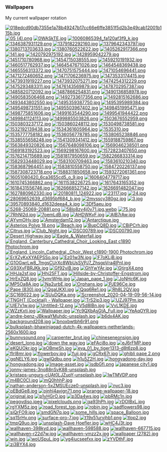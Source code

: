 ### Wallpapers
My current wallpaper rotation

[![018edcd90db7355e1a78b49247b17cc66e6ffe3851f5d2b3e49cab12001b115b.jpg](thumbnails/018edcd90db7355e1a78b49247b17cc66e6ffe3851f5d2b3e49cab12001b115b.jpg)](papes/018edcd90db7355e1a78b49247b17cc66e6ffe3851f5d2b3e49cab12001b115b.jpg)
[![05 (4).png](thumbnails/05%20(4).png)](papes/05%20(4).png)
[![0WASkTE.jpg](thumbnails/0WASkTE.jpg)](papes/0WASkTE.jpg)
[![10060865394_fa120af3f9_k.jpg](thumbnails/10060865394_fa120af3f9_k.jpg)](papes/10060865394_fa120af3f9_k.jpg)
[![1346387931129.png](thumbnails/1346387931129.png)](papes/1346387931129.png)
[![1379182292160.jpg](thumbnails/1379182292160.jpg)](papes/1379182292160.jpg)
[![1379642343797.jpg](thumbnails/1379642343797.jpg)](papes/1379642343797.jpg)
[![1380713703633.jpg](thumbnails/1380713703633.jpg)](papes/1380713703633.jpg)
[![1380760522622.jpg](thumbnails/1380760522622.jpg)](papes/1380760522622.jpg)
[![1405262917366.png](thumbnails/1405262917366.png)](papes/1405262917366.png)
[![141.jpg](thumbnails/141.jpg)](papes/141.jpg)
[![1420792975192.jpg](thumbnails/1420792975192.jpg)](papes/1420792975192.jpg)
[![1428959042279.jpg](thumbnails/1428959042279.jpg)](papes/1428959042279.jpg)
[![1451710780968.jpg](thumbnails/1451710780968.jpg)](papes/1451710780968.jpg)
[![1454715038555.jpg](thumbnails/1454715038555.jpg)](papes/1454715038555.jpg)
[![1459210191932.jpg](thumbnails/1459210191932.jpg)](papes/1459210191932.jpg)
[![1460517762937.jpg](thumbnails/1460517762937.jpg)](papes/1460517762937.jpg)
[![1464547671026.jpg](thumbnails/1464547671026.jpg)](papes/1464547671026.jpg)
[![1464548369438.jpg](thumbnails/1464548369438.jpg)](papes/1464548369438.jpg)
[![1465556313372.jpg](thumbnails/1465556313372.jpg)](papes/1465556313372.jpg)
[![1470751575444.jpg](thumbnails/1470751575444.jpg)](papes/1470751575444.jpg)
[![1471054696441.png](thumbnails/1471054696441.png)](papes/1471054696441.png)
[![1471272460652.png](thumbnails/1471272460652.png)](papes/1471272460652.png)
[![1471706236975.jpg](thumbnails/1471706236975.jpg)](papes/1471706236975.jpg)
[![1473533174415.jpg](thumbnails/1473533174415.jpg)](papes/1473533174415.jpg)
[![1473931919227.png](thumbnails/1473931919227.png)](papes/1473931919227.png)
[![1473932075271.jpg](thumbnails/1473932075271.jpg)](papes/1473932075271.jpg)
[![1474254312229.png](thumbnails/1474254312229.png)](papes/1474254312229.png)
[![1475293483311.jpg](thumbnails/1475293483311.jpg)](papes/1475293483311.jpg)
[![1476143569879.jpg](thumbnails/1476143569879.jpg)](papes/1476143569879.jpg)
[![1478702957387.jpg](thumbnails/1478702957387.jpg)](papes/1478702957387.jpg)
[![1485820712092.jpg](thumbnails/1485820712092.jpg)](papes/1485820712092.jpg)
[![1487866254831.png](thumbnails/1487866254831.png)](papes/1487866254831.png)
[![1490136858978.jpg](thumbnails/1490136858978.jpg)](papes/1490136858978.jpg)
[![1490583506468.png](thumbnails/1490583506468.png)](papes/1490583506468.png)
[![1492733617356.png](thumbnails/1492733617356.png)](papes/1492733617356.png)
[![1492815162686.jpg](thumbnails/1492815162686.jpg)](papes/1492815162686.jpg)
[![1493443802550.jpg](thumbnails/1493443802550.jpg)](papes/1493443802550.jpg)
[![1495359387750.jpg](thumbnails/1495359387750.jpg)](papes/1495359387750.jpg)
[![1495395989384.jpg](thumbnails/1495395989384.jpg)](papes/1495395989384.jpg)
[![1495498731551.jpg](thumbnails/1495498731551.jpg)](papes/1495498731551.jpg)
[![1495503967402.jpg](thumbnails/1495503967402.jpg)](papes/1495503967402.jpg)
[![1498451995471.jpg](thumbnails/1498451995471.jpg)](papes/1498451995471.jpg)
[![1498775851606.jpg](thumbnails/1498775851606.jpg)](papes/1498775851606.jpg)
[![1499163544290.jpg](thumbnails/1499163544290.jpg)](papes/1499163544290.jpg)
[![1499541944422.png](thumbnails/1499541944422.png)](papes/1499541944422.png)
[![1499841124113.jpg](thumbnails/1499841124113.jpg)](papes/1499841124113.jpg)
[![1499885503826.png](thumbnails/1499885503826.png)](papes/1499885503826.png)
[![1503676552959.png](thumbnails/1503676552959.png)](papes/1503676552959.png)
[![1503803237172.jpg](thumbnails/1503803237172.jpg)](papes/1503803237172.jpg)
[![1503860248112.jpg](thumbnails/1503860248112.jpg)](papes/1503860248112.jpg)
[![1530498738581.jpg](thumbnails/1530498738581.jpg)](papes/1530498738581.jpg)
[![1532192139438.jpg](thumbnails/1532192139438.jpg)](papes/1532192139438.jpg)
[![1534361605964.jpg](thumbnails/1534361605964.jpg)](papes/1534361605964.jpg)
[![1535310.jpg](thumbnails/1535310.jpg)](papes/1535310.jpg)
[![1535777758182.jpg](thumbnails/1535777758182.jpg)](papes/1535777758182.jpg)
[![1536056778785.jpg](thumbnails/1536056778785.jpg)](papes/1536056778785.jpg)
[![1538065238846.png](thumbnails/1538065238846.png)](papes/1538065238846.png)
[![1538555658248.jpg](thumbnails/1538555658248.jpg)](papes/1538555658248.jpg)
[![1541309341412.jpg](thumbnails/1541309341412.jpg)](papes/1541309341412.jpg)
[![1559188759867.jpg](thumbnails/1559188759867.jpg)](papes/1559188759867.jpg)
[![1563849320826.jpg](thumbnails/1563849320826.jpg)](papes/1563849320826.jpg)
[![1567648098106.jpg](thumbnails/1567648098106.jpg)](papes/1567648098106.jpg)
[![1569046238501.png](thumbnails/1569046238501.png)](papes/1569046238501.png)
[![1569183192523.jpg](thumbnails/1569183192523.jpg)](papes/1569183192523.jpg)
[![1569298167600.jpg](thumbnails/1569298167600.jpg)](papes/1569298167600.jpg)
[![1572823407650.png](thumbnails/1572823407650.png)](papes/1572823407650.png)
[![1576214715689.jpg](thumbnails/1576214715689.jpg)](papes/1576214715689.jpg)
[![1581817950659.jpg](thumbnails/1581817950659.jpg)](papes/1581817950659.jpg)
[![1582266833314.jpg](thumbnails/1582266833314.jpg)](papes/1582266833314.jpg)
[![1582933448029.jpg](thumbnails/1582933448029.jpg)](papes/1582933448029.jpg)
[![1583100709463.jpg](thumbnails/1583100709463.jpg)](papes/1583100709463.jpg)
[![1583610210340.jpg](thumbnails/1583610210340.jpg)](papes/1583610210340.jpg)
[![1583687964451.jpg](thumbnails/1583687964451.jpg)](papes/1583687964451.jpg)
[![1583810558750.jpg](thumbnails/1583810558750.jpg)](papes/1583810558750.jpg)
[![1584720226137.png](thumbnails/1584720226137.png)](papes/1584720226137.png)
[![1587308723718.png](thumbnails/1587308723718.png)](papes/1587308723718.png)
[![1588311850658.jpg](thumbnails/1588311850658.jpg)](papes/1588311850658.jpg)
[![1593272061361.png](thumbnails/1593272061361.png)](papes/1593272061361.png)
[![16051080420_6ca3655cd5_o_9.jpg](thumbnails/16051080420_6ca3655cd5_o_9.jpg)](papes/16051080420_6ca3655cd5_o_9.jpg)
[![1606404779717.jpg](thumbnails/1606404779717.jpg)](papes/1606404779717.jpg)
[![1610745366862.png](thumbnails/1610745366862.png)](papes/1610745366862.png)
[![1611538226725.jpg](thumbnails/1611538226725.jpg)](papes/1611538226725.jpg)
[![1617643165352.jpg](thumbnails/1617643165352.jpg)](papes/1617643165352.jpg)
[![1618431556746.jpg](thumbnails/1618431556746.jpg)](papes/1618431556746.jpg)
[![1626668527142.jpg](thumbnails/1626668527142.jpg)](papes/1626668527142.jpg)
[![1626691482047.jpg](thumbnails/1626691482047.jpg)](papes/1626691482047.jpg)
[![1627880962330.jpg](thumbnails/1627880962330.jpg)](papes/1627880962330.jpg)
[![20180811_124922.jpg](thumbnails/20180811_124922.jpg)](papes/20180811_124922.jpg)
[![23117.jpg](thumbnails/23117.jpg)](papes/23117.jpg)
[![24.jpg](thumbnails/24.jpg)](papes/24.jpg)
[![28069652639_d3695bf684_b.jpg](thumbnails/28069652639_d3695bf684_b.jpg)](papes/28069652639_d3695bf684_b.jpg)
[![2mvsscy380gz.jpg](thumbnails/2mvsscy380gz.jpg)](papes/2mvsscy380gz.jpg)
[![3.jpg](thumbnails/3.jpg)](papes/3.jpg)
[![39570893840_d1632deea4_k.jpg](thumbnails/39570893840_d1632deea4_k.jpg)](papes/39570893840_d1632deea4_k.jpg)
[![3Df5aeu.jpg](thumbnails/3Df5aeu.jpg)](papes/3Df5aeu.jpg)
[![5268-25069-20881.png](thumbnails/5268-25069-20881.png)](papes/5268-25069-20881.png)
[![58lo8zv4j0v71.jpg.webp](thumbnails/58lo8zv4j0v71.jpg.webp)](papes/58lo8zv4j0v71.jpg.webp)
[![75.jpg](thumbnails/75.jpg)](papes/75.jpg)
[![7RhNl2d.jpg](thumbnails/7RhNl2d.jpg)](papes/7RhNl2d.jpg)
[![7oemLdB.jpg](thumbnails/7oemLdB.jpg)](papes/7oemLdB.jpg)
[![AHDWKyF.jpg](thumbnails/AHDWKyF.jpg)](papes/AHDWKyF.jpg)
[![AIB7rAw.jpg](thumbnails/AIB7rAw.jpg)](papes/AIB7rAw.jpg)
[![AYymOHv.jpg](thumbnails/AYymOHv.jpg)](papes/AYymOHv.jpg)
[![Amsterdam12.jpg](thumbnails/Amsterdam12.jpg)](papes/Amsterdam12.jpg)
[![Antarctique.jpg](thumbnails/Antarctique.jpg)](papes/Antarctique.jpg)
[![Asterios Polyp 18.png](thumbnails/Asterios%20Polyp%2018.png)](papes/Asterios%20Polyp%2018.png)
[![Beach.jpg](thumbnails/Beach.jpg)](papes/Beach.jpg)
[![BupCQ8D.jpg](thumbnails/BupCQ8D.jpg)](papes/BupCQ8D.jpg)
[![CBiPCrh.jpg](thumbnails/CBiPCrh.jpg)](papes/CBiPCrh.jpg)
[![Citrus.jpg](thumbnails/Citrus.jpg)](papes/Citrus.jpg)
[![Club_Night.jpg](thumbnails/Club_Night.jpg)](papes/Club_Night.jpg)
[![DSC00789.jpg](thumbnails/DSC00789.jpg)](papes/DSC00789.jpg)
[![DSC00790.jpg](thumbnails/DSC00790.jpg)](papes/DSC00790.jpg)
[![Desert Highway.jpg](thumbnails/Desert%20Highway.jpg)](papes/Desert%20Highway.jpg)
[![Eagle_&_Waterfall.jpg](thumbnails/Eagle_&_Waterfall.jpg)](papes/Eagle_&_Waterfall.jpg)
[![England, Canterbury_Cathedral_Choir_Looking_East c1890 Photochrom.jpg](thumbnails/England,%20Canterbury_Cathedral_Choir_Looking_East%20c1890%20Photochrom.jpg)](papes/England,%20Canterbury_Cathedral_Choir_Looking_East%20c1890%20Photochrom.jpg)
[![England, Lincoln_Cathedral,_Choir_West c1890-1900 Photochrom.jpg](thumbnails/England,%20Lincoln_Cathedral,_Choir_West%20c1890-1900%20Photochrom.jpg)](papes/England,%20Lincoln_Cathedral,_Choir_West%20c1890-1900%20Photochrom.jpg)
[![ErXZyKxXYAEPSSo.jpg](thumbnails/ErXZyKxXYAEPSSo.jpg)](papes/ErXZyKxXYAEPSSo.jpg)
[![Ez01w3N.jpg](thumbnails/Ez01w3N.jpg)](papes/Ez01w3N.jpg)
[![F7oKLjB.jpg](thumbnails/F7oKLjB.jpg)](papes/F7oKLjB.jpg)
[![G1OGwrLw8_7mgsCUrXc8WbUsSVPJ7_ZhsgpVra4lPnI.jpg](thumbnails/G1OGwrLw8_7mgsCUrXc8WbUsSVPJ7_ZhsgpVra4lPnI.jpg)](papes/G1OGwrLw8_7mgsCUrXc8WbUsSVPJ7_ZhsgpVra4lPnI.jpg)
[![G93XvFBRJKk.jpg](thumbnails/G93XvFBRJKk.jpg)](papes/G93XvFBRJKk.jpg)
[![Gf92yiB.jpg](thumbnails/Gf92yiB.jpg)](papes/Gf92yiB.jpg)
[![GhYwYAr.jpg](thumbnails/GhYwYAr.jpg)](papes/GhYwYAr.jpg)
[![GtjrgX4.png](thumbnails/GtjrgX4.png)](papes/GtjrgX4.png)
[![HHJa2sf.jpg](thumbnails/HHJa2sf.jpg)](papes/HHJa2sf.jpg)
[![Hhj25FT.jpg](thumbnails/Hhj25FT.jpg)](papes/Hhj25FT.jpg)
[![Hillside-by-Christoffer-Engstrom.jpg](thumbnails/Hillside-by-Christoffer-Engstrom.jpg)](papes/Hillside-by-Christoffer-Engstrom.jpg)
[![HrExZQ8.jpg](thumbnails/HrExZQ8.jpg)](papes/HrExZQ8.jpg)
[![IvmrWHp.jpg](thumbnails/IvmrWHp.jpg)](papes/IvmrWHp.jpg)
[![Japan_pape_1.jpg](thumbnails/Japan_pape_1.jpg)](papes/Japan_pape_1.jpg)
[![JoNHc6K.jpg](thumbnails/JoNHc6K.jpg)](papes/JoNHc6K.jpg)
[![MP5Oa8A.jpg](thumbnails/MP5Oa8A.jpg)](papes/MP5Oa8A.jpg)
[![Na2urbE.jpg](thumbnails/Na2urbE.jpg)](papes/Na2urbE.jpg)
[![Orphans.jpg](thumbnails/Orphans.jpg)](papes/Orphans.jpg)
[![PJE96Ce.jpg](thumbnails/PJE96Ce.jpg)](papes/PJE96Ce.jpg)
[![Pape (830).jpg](thumbnails/Pape%20(830).jpg)](papes/Pape%20(830).jpg)
[![QgaUKXl.jpg](thumbnails/QgaUKXl.jpg)](papes/QgaUKXl.jpg)
[![Qqq6Re1.jpg](thumbnails/Qqq6Re1.jpg)](papes/Qqq6Re1.jpg)
[![Rh8L2QV.jpg](thumbnails/Rh8L2QV.jpg)](papes/Rh8L2QV.jpg)
[![SC169022.jpg](thumbnails/SC169022.jpg)](papes/SC169022.jpg)
[![SUuDQKa.png](thumbnails/SUuDQKa.png)](papes/SUuDQKa.png)
[![Screenshot_2020-04-19-09-56-14.jpg](thumbnails/Screenshot_2020-04-19-09-56-14.jpg)](papes/Screenshot_2020-04-19-09-56-14.jpg)
[![TNGHT (Cocktail) - Wallpaper.jpg](thumbnails/TNGHT%20(Cocktail)%20-%20Wallpaper.jpg)](papes/TNGHT%20(Cocktail)%20-%20Wallpaper.jpg)
[![TrS2ip3.jpg](thumbnails/TrS2ip3.jpg)](papes/TrS2ip3.jpg)
[![UZJ97Pm.jpg](thumbnails/UZJ97Pm.jpg)](papes/UZJ97Pm.jpg)
[![UlE7x1w.jpg](thumbnails/UlE7x1w.jpg)](papes/UlE7x1w.jpg)
[![Untitled-12.png](thumbnails/Untitled-12.png)](papes/Untitled-12.png)
[![V5d8IBn.jpg](thumbnails/V5d8IBn.jpg)](papes/V5d8IBn.jpg)
[![VvL1KDE.jpg](thumbnails/VvL1KDE.jpg)](papes/VvL1KDE.jpg)
[![WZzKxtj.jpg](thumbnails/WZzKxtj.jpg)](papes/WZzKxtj.jpg)
[![Wallpaper.jpg](thumbnails/Wallpaper.jpg)](papes/Wallpaper.jpg)
[![Yc9QXbAsGtA_Full.jpg](thumbnails/Yc9QXbAsGtA_Full.jpg)](papes/Yc9QXbAsGtA_Full.jpg)
[![YeAqOYR.jpg](thumbnails/YeAqOYR.jpg)](papes/YeAqOYR.jpg)
[![andre-benz-JBkwaYMuhdc-unsplash.jpg](thumbnails/andre-benz-JBkwaYMuhdc-unsplash.jpg)](papes/andre-benz-JBkwaYMuhdc-unsplash.jpg)
[![b6dx4AK.jpg](thumbnails/b6dx4AK.jpg)](papes/b6dx4AK.jpg)
[![background208.jpg](thumbnails/background208.jpg)](papes/background208.jpg)
[![bnoxbwtbh6r91.png](thumbnails/bnoxbwtbh6r91.png)](papes/bnoxbwtbh6r91.png)
[![bulksplash-bhawinjagad-dutch-4k-wallpapers-netherlands-2560x1600.jpg](thumbnails/bulksplash-bhawinjagad-dutch-4k-wallpapers-netherlands-2560x1600.jpg)](papes/bulksplash-bhawinjagad-dutch-4k-wallpapers-netherlands-2560x1600.jpg)
[![bunnysound.png](thumbnails/bunnysound.png)](papes/bunnysound.png)
[![carpenter_brut.jpg](thumbnails/carpenter_brut.jpg)](papes/carpenter_brut.jpg)
[![chineseneonsign.jpg](thumbnails/chineseneonsign.jpg)](papes/chineseneonsign.jpg)
[![desert_long.jpg](thumbnails/desert_long.jpg)](papes/desert_long.jpg)
[![down the way.jpg](thumbnails/down%20the%20way.jpg)](papes/down%20the%20way.jpg)
[![eFAcj8o.jpg](thumbnails/eFAcj8o.jpg)](papes/eFAcj8o.jpg)
[![eJ6rFMP.jpeg](thumbnails/eJ6rFMP.jpeg)](papes/eJ6rFMP.jpeg)
[![eKQUOkr.jpg](thumbnails/eKQUOkr.jpg)](papes/eKQUOkr.jpg)
[![eOBmeSh.jpg](thumbnails/eOBmeSh.jpg)](papes/eOBmeSh.jpg)
[![eva_01_by_tiger1313-d8t6zp8.jpg](thumbnails/eva_01_by_tiger1313-d8t6zp8.jpg)](papes/eva_01_by_tiger1313-d8t6zp8.jpg)
[![fIrl8mr.jpg](thumbnails/fIrl8mr.jpg)](papes/fIrl8mr.jpg)
[![flowerboy.jpg](thumbnails/flowerboy.jpg)](papes/flowerboy.jpg)
[![fuji.jpg](thumbnails/fuji.jpg)](papes/fuji.jpg)
[![gCRx67r.jpg](thumbnails/gCRx67r.jpg)](papes/gCRx67r.jpg)
[![ghibli pape 2.png](thumbnails/ghibli%20pape%202.png)](papes/ghibli%20pape%202.png)
[![gqNELY6.jpg](thumbnails/gqNELY6.jpg)](papes/gqNELY6.jpg)
[![gwlQdbu.png](thumbnails/gwlQdbu.png)](papes/gwlQdbu.png)
[![h1u5Z2H.jpg](thumbnails/h1u5Z2H.jpg)](papes/h1u5Z2H.jpg)
[![hongyadong-day.jpg](thumbnails/hongyadong-day.jpg)](papes/hongyadong-day.jpg)
[![hongyadong.jpg](thumbnails/hongyadong.jpg)](papes/hongyadong.jpg)
[![image-asset.jpg](thumbnails/image-asset.jpg)](papes/image-asset.jpg)
[![isdbGfi.png](thumbnails/isdbGfi.png)](papes/isdbGfi.png)
[![japanese city1.jpg](thumbnails/japanese%20city1.jpg)](papes/japanese%20city1.jpg)
[![jonny-james-3no88nSvK88-unsplash.jpg](thumbnails/jonny-james-3no88nSvK88-unsplash.jpg)](papes/jonny-james-3no88nSvK88-unsplash.jpg)
[![kristaps-ungurs-cUAt0LJZupY-unsplash.jpg](thumbnails/kristaps-ungurs-cUAt0LJZupY-unsplash.jpg)](papes/kristaps-ungurs-cUAt0LJZupY-unsplash.jpg)
[![lwTMVDP.png](thumbnails/lwTMVDP.png)](papes/lwTMVDP.png)
[![m4BC0CI.jpg](thumbnails/m4BC0CI.jpg)](papes/m4BC0CI.jpg)
[![mQ0hhhP.jpg](thumbnails/mQ0hhhP.jpg)](papes/mQ0hhhP.jpg)
[![nathan-anderson-5xZMSUEcze0-unsplash.jpg](thumbnails/nathan-anderson-5xZMSUEcze0-unsplash.jpg)](papes/nathan-anderson-5xZMSUEcze0-unsplash.jpg)
[![nyc3.jpg](thumbnails/nyc3.jpg)](papes/nyc3.jpg)
[![oEBdGe8.jpg](thumbnails/oEBdGe8.jpg)](papes/oEBdGe8.jpg)
[![ojnhl4avjgn71.png](thumbnails/ojnhl4avjgn71.png)](papes/ojnhl4avjgn71.png)
[![orange-wallpaper-18.jpg](thumbnails/orange-wallpaper-18.jpg)](papes/orange-wallpaper-18.jpg)
[![original.jpg](thumbnails/original.jpg)](papes/original.jpg)
[![p1yHGrO.jpg](thumbnails/p1yHGrO.jpg)](papes/p1yHGrO.jpg)
[![p3Da4ws.jpg](thumbnails/p3Da4ws.jpg)](papes/p3Da4ws.jpg)
[![pbRMc1n.jpg](thumbnails/pbRMc1n.jpg)](papes/pbRMc1n.jpg)
[![peggydiso.jpeg](thumbnails/peggydiso.jpeg)](papes/peggydiso.jpeg)
[![pixelclouds.png](thumbnails/pixelclouds.png)](papes/pixelclouds.png)
[![qa93hPh.jpg](thumbnails/qa93hPh.jpg)](papes/qa93hPh.jpg)
[![rDOlBxL.jpg](thumbnails/rDOlBxL.jpg)](papes/rDOlBxL.jpg)
[![rgYXM5z.jpg](thumbnails/rgYXM5z.jpg)](papes/rgYXM5z.jpg)
[![road_forest_top.jpg](thumbnails/road_forest_top.jpg)](papes/road_forest_top.jpg)
[![robin.jpg](thumbnails/robin.jpg)](papes/robin.jpg)
[![sadflowers98.jpg](thumbnails/sadflowers98.jpg)](papes/sadflowers98.jpg)
[![siQrFO9.jpg](thumbnails/siQrFO9.jpg)](papes/siQrFO9.jpg)
[![smdGN7q.jpg](thumbnails/smdGN7q.jpg)](papes/smdGN7q.jpg)
[![some_hills.jpg](thumbnails/some_hills.jpg)](papes/some_hills.jpg)
[![space_Balloon.jpg](thumbnails/space_Balloon.jpg)](papes/space_Balloon.jpg)
[![sq15rHv.png](thumbnails/sq15rHv.png)](papes/sq15rHv.png)
[![surface-pro-7.jpg](thumbnails/surface-pro-7.jpg)](papes/surface-pro-7.jpg)
[![t19x51urvjhb1.png](thumbnails/t19x51urvjhb1.png)](papes/t19x51urvjhb1.png)
[![tlop2.jpg](thumbnails/tlop2.jpg)](papes/tlop2.jpg)
[![tmpQ9uo.jpg](thumbnails/tmpQ9uo.jpg)](papes/tmpQ9uo.jpg)
[![unsplash-Dave Hoefler.jpg](thumbnails/unsplash-Dave%20Hoefler.jpg)](papes/unsplash-Dave%20Hoefler.jpg)
[![wHC4J3t.jpg](thumbnails/wHC4J3t.jpg)](papes/wHC4J3t.jpg)
[![wallhaven-398kyd.jpg](thumbnails/wallhaven-398kyd.jpg)](papes/wallhaven-398kyd.jpg)
[![wallhaven-598588.jpg](thumbnails/wallhaven-598588.jpg)](papes/wallhaven-598588.jpg)
[![wallhaven-667715.jpg](thumbnails/wallhaven-667715.jpg)](papes/wallhaven-667715.jpg)
[![wallhaven-r22d7w.jpg](thumbnails/wallhaven-r22d7w.jpg)](papes/wallhaven-r22d7w.jpg)
[![wallhaven-ymzz2x.jpg](thumbnails/wallhaven-ymzz2x.jpg)](papes/wallhaven-ymzz2x.jpg)
[![wallpaper (2782).jpg](thumbnails/wallpaper%20(2782).jpg)](papes/wallpaper%20(2782).jpg)
[![win.jpg](thumbnails/win.jpg)](papes/win.jpg)
[![woUSpuL.jpg](thumbnails/woUSpuL.jpg)](papes/woUSpuL.jpg)
[![yg4iucseefxx.jpg](thumbnails/yg4iucseefxx.jpg)](papes/yg4iucseefxx.jpg)
[![zYVDthF.jpg](thumbnails/zYVDthF.jpg)](papes/zYVDthF.jpg)
[![zi3BYX4.jpg](thumbnails/zi3BYX4.jpg)](papes/zi3BYX4.jpg)

